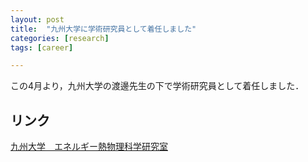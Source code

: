 ```yaml
---
layout: post
title:  "九州大学に学術研究員として着任しました"
categories: [research]
tags: [career]

---
```


この4月より，九州大学の渡邊先生の下で学術研究員として着任しました．

## リンク

[九州大学　エネルギー熱物理科学研究室](http://tse.kyushu-u.ac.jp/)
